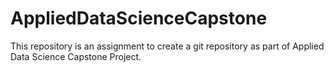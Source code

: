 # AppliedDataScienceCapstone
This repository is an assignment to create a git repository as part of Applied Data Science Capstone Project.
